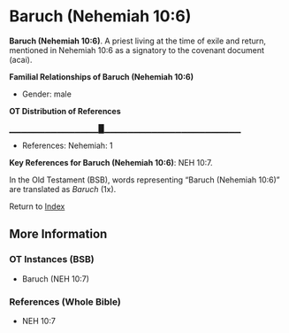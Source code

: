 # Baruch (Nehemiah 10:6)
**Baruch (Nehemiah 10:6)**. 
A priest living at the time of exile and return, mentioned in Nehemiah 10:6 as a signatory to the covenant document (acai). 




**Familial Relationships of Baruch (Nehemiah 10:6)**


* Gender: male


**OT Distribution of References**

▁▁▁▁▁▁▁▁▁▁▁▁▁▁▁█▁▁▁▁▁▁▁▁▁▁▁▁▁▁▁▁▁▁▁▁▁▁▁
* References: Nehemiah: 1



**Key References for Baruch (Nehemiah 10:6)**: 
NEH 10:7. 


In the Old Testament (BSB), words representing “Baruch (Nehemiah 10:6)” are translated as 
*Baruch* (1x). 




Return to [Index](00-Index.md)

## More Information

### OT Instances (BSB)

* Baruch (NEH 10:7)



### References (Whole Bible)

* NEH 10:7



